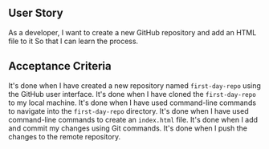 ## User Story
As a developer, 
I want to create a new GitHub repository and add an HTML file to it
So that I can learn the process.

## Acceptance Criteria 
It's done when I have created a new repository named `first-day-repo` using the GitHub user interface.
It's done when I have cloned the `first-day-repo` to my local machine.
It's done when I have used command-line commands to navigate into the `first-day-repo` directory.
It's done when I have used command-line commands to create an `index.html` file.
It's done when I add and commit my changes using Git commands.
It's done when I push the changes to the remote repository. 

